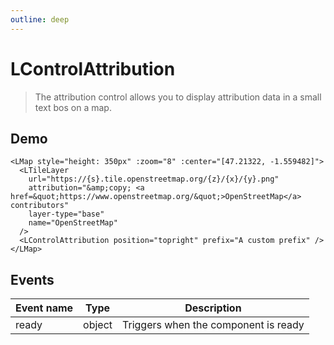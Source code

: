 ```yaml
---
outline: deep
---
```


# LControlAttribution

> The attribution control allows you to display attribution data in a small text bos on a map.

## Demo

<script setup>
import "leaflet/dist/leaflet.css";
import { LMap, LTileLayer, LControlAttribution } from '../../src/lib.ts';
</script>

<LMap style="height: 350px" :zoom="8" :center="[47.21322, -1.559482]">
  <LTileLayer
    url="https://{s}.tile.openstreetmap.org/{z}/{x}/{y}.png"
    attribution="&amp;copy; <a href=&quot;https://www.openstreetmap.org/&quot;>OpenStreetMap</a> contributors"
    layer-type="base"
    name="OpenStreetMap"
  />
  <LControlAttribution position="topright" prefix="A custom prefix" />
</LMap>

```vue{8}
<LMap style="height: 350px" :zoom="8" :center="[47.21322, -1.559482]">
  <LTileLayer
    url="https://{s}.tile.openstreetmap.org/{z}/{x}/{y}.png"
    attribution="&amp;copy; <a href=&quot;https://www.openstreetmap.org/&quot;>OpenStreetMap</a> contributors"
    layer-type="base"
    name="OpenStreetMap"
  />
  <LControlAttribution position="topright" prefix="A custom prefix" />
</LMap>
```

<!--@include: ../gen/components/LControlAttribution.md-->

## Events

| Event name | Type   | Description                          |
| ---------- | ------ | ------------------------------------ |
| ready      | object | Triggers when the component is ready |
